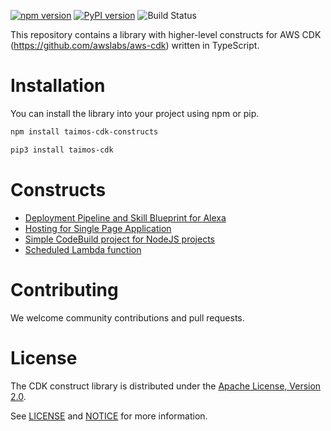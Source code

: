 [![npm version](https://badge.fury.io/js/taimos-cdk-constructs.svg)](https://badge.fury.io/js/taimos-cdk-constructs)
[![PyPI version](https://badge.fury.io/py/taimos-cdk.svg)](https://badge.fury.io/py/taimos-cdk)
![Build Status](https://codebuild.eu-west-1.amazonaws.com/badges?uuid=eyJlbmNyeXB0ZWREYXRhIjoieEFBVDZIcTZpZUQxMm1LS1hqckdTdnhCdm5CSHRlOXB1WkIrK1d2OHplRERMb1ExNk9zMGRWcm5ZZXIwaWlnRDVyTkFDZWNDdTRYQWFSckx3OW1jYjJVPSIsIml2UGFyYW1ldGVyU3BlYyI6IjkrS3NacTN5NU4xU3FXNXMiLCJtYXRlcmlhbFNldFNlcmlhbCI6MX0%3D&branch=master)

This repository contains a library with higher-level constructs for AWS CDK (https://github.com/awslabs/aws-cdk) written in TypeScript.

# Installation

You can install the library into your project using npm or pip.

```bash
npm install taimos-cdk-constructs

pip3 install taimos-cdk
```

# Constructs

* [Deployment Pipeline and Skill Blueprint for Alexa](lib/alexa/README.md)
* [Hosting for Single Page Application](lib/web/single_page_app.ts)
* [Simple CodeBuild project for NodeJS projects](lib/ci/simple-codebuild.ts)
* [Scheduled Lambda function](lib/serverless/scheduled-lambda.ts)

# Contributing

We welcome community contributions and pull requests.

# License

The CDK construct library is distributed under the [Apache License, Version 2.0](https://www.apache.org/licenses/LICENSE-2.0).

See [LICENSE](./LICENSE) and [NOTICE](./NOTICE) for more information.

